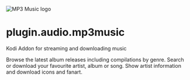 ![MP3 Music logo](https://github.com/PhantomRaspberryBlower/repository.prb-entertainment-pack/plugin.audio.mp3music/blob/master/resources/icon.png)

plugin.audio.mp3music
======================

Kodi Addon for streaming and downloading music

Browse the latest album releases including compilations by genre. Search or download your favourite artist, album or song. Show artist information and download icons and fanart.
